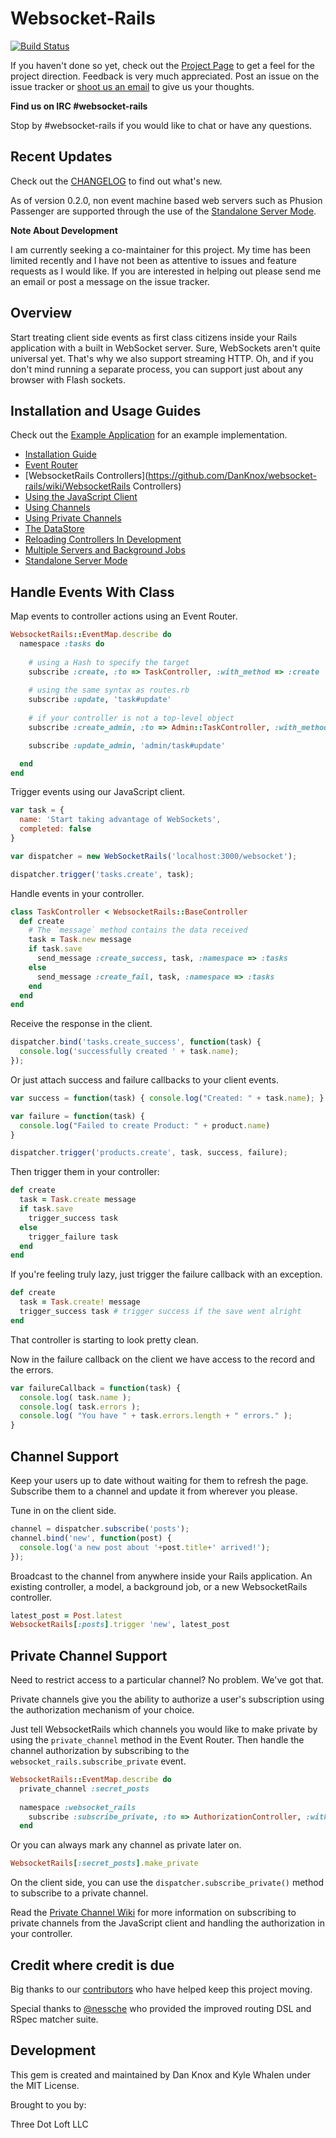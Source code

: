 # Websocket-Rails

[![Build Status](https://secure.travis-ci.org/DanKnox/websocket-rails.png)](https://secure.travis-ci.org/DanKnox/websocket-rails)

If you haven't done so yet, check out the [Project Page](http://danknox.github.com/websocket-rails/) to get a feel for the project direction. Feedback is very much appreciated. Post an issue on the issue tracker or [shoot us an email](mailto:support@threedotloft.com) to give us your thoughts.

**Find us on IRC #websocket-rails**

Stop by #websocket-rails if you would like to chat or have any
questions.

## Recent Updates

Check out the [CHANGELOG](https://github.com/DanKnox/websocket-rails/blob/master/CHANGELOG.md) to find out what's new.

As of version 0.2.0, non event machine based web servers such as Phusion
Passenger are supported through the use of the [Standalone Server Mode](https://github.com/DanKnox/websocket-rails/wiki/Standalone-Server-Mode).

**Note About Development**

I am currently seeking a co-maintainer for this project. My time has
been limited recently and I have not been as attentive to issues and
feature requests as I would like. If you are interested in helping out
please send me an email or post a message on the issue tracker.

## Overview

Start treating client side events as first class citizens inside your
Rails application with a built in WebSocket server. Sure, WebSockets
aren't quite universal yet. That's why we also support streaming HTTP.
Oh, and if you don't mind running a separate process, you can support
just about any browser with Flash sockets.

## Installation and Usage Guides

Check out the [Example Application](https://github.com/DanKnox/websocket-rails-Example-Project) for an example implementation.

* [Installation
  Guide](https://github.com/DanKnox/websocket-rails/wiki/Installation-and-Setup)
* [Event
  Router](https://github.com/DanKnox/websocket-rails/wiki/The-Event-Router)
* [WebsocketRails Controllers](https://github.com/DanKnox/websocket-rails/wiki/WebsocketRails Controllers)
* [Using the JavaScript
  Client](https://github.com/DanKnox/websocket-rails/wiki/Using-the-JavaScript-Client)
* [Using
  Channels](https://github.com/DanKnox/websocket-rails/wiki/Working-with-Channels)
* [Using Private Channels](https://github.com/DanKnox/websocket-rails/wiki/Using-Private-Channels)
* [The
  DataStore](https://github.com/DanKnox/websocket-rails/wiki/Using-the-DataStore)
* [Reloading Controllers In Development](https://github.com/DanKnox/websocket-rails/wiki/Reloading-Controllers-In-Development)
* [Multiple Servers and Background Jobs](https://github.com/DanKnox/websocket-rails/wiki/Multiple-Servers-and-Background-Jobs)
* [Standalone Server Mode](https://github.com/DanKnox/websocket-rails/wiki/Standalone-Server-Mode)

## Handle Events With Class

Map events to controller actions using an Event Router.

````ruby
WebsocketRails::EventMap.describe do
  namespace :tasks do
  
    # using a Hash to specify the target
    subscribe :create, :to => TaskController, :with_method => :create
    
    # using the same syntax as routes.rb
    subscribe :update, 'task#update'
    
    # if your controller is not a top-level object
    subscribe :create_admin, :to => Admin::TaskController, :with_method => :create

    subscribe :update_admin, 'admin/task#update'

  end
end
````

Trigger events using our JavaScript client.

````javascript
var task = {
  name: 'Start taking advantage of WebSockets',
  completed: false
}

var dispatcher = new WebSocketRails('localhost:3000/websocket');

dispatcher.trigger('tasks.create', task);
````

Handle events in your controller.

````ruby
class TaskController < WebsocketRails::BaseController
  def create
    # The `message` method contains the data received
    task = Task.new message
    if task.save
      send_message :create_success, task, :namespace => :tasks
    else
      send_message :create_fail, task, :namespace => :tasks
    end
  end
end
````

Receive the response in the client.

````javascript
dispatcher.bind('tasks.create_success', function(task) {
  console.log('successfully created ' + task.name);
});
````

Or just attach success and failure callbacks to your client events.

````javascript
var success = function(task) { console.log("Created: " + task.name); }

var failure = function(task) {
  console.log("Failed to create Product: " + product.name)
}

dispatcher.trigger('products.create', task, success, failure);
````

Then trigger them in your controller:

````ruby
def create
  task = Task.create message
  if task.save
    trigger_success task
  else
    trigger_failure task
  end
end
````

If you're feeling truly lazy, just trigger the failure callback with an
exception.

````ruby
def create
  task = Task.create! message
  trigger_success task # trigger success if the save went alright
end
````

That controller is starting to look pretty clean.

Now in the failure callback on the client we have access to the record
and the errors.

````javascript
var failureCallback = function(task) {
  console.log( task.name );
  console.log( task.errors );
  console.log( "You have " + task.errors.length + " errors." );
}
````

## Channel Support

Keep your users up to date without waiting for them to refresh the page.
Subscribe them to a channel and update it from wherever you please.

Tune in on the client side.

````javascript
channel = dispatcher.subscribe('posts');
channel.bind('new', function(post) {
  console.log('a new post about '+post.title+' arrived!');
});
````

Broadcast to the channel from anywhere inside your Rails application. An
existing controller, a model, a background job, or a new WebsocketRails
controller.

````ruby
latest_post = Post.latest
WebsocketRails[:posts].trigger 'new', latest_post
````

## Private Channel Support

Need to restrict access to a particular channel? No problem. We've got
that. 

Private channels give you the ability to authorize a user's
subscription using the authorization mechanism of your choice.

Just tell WebsocketRails which channels you would like to make private by using the `private_channel` method in the Event Router.
Then handle the channel authorization by subscribing to the `websocket_rails.subscribe_private` event.

````ruby
WebsocketRails::EventMap.describe do
  private_channel :secret_posts
  
  namespace :websocket_rails
    subscribe :subscribe_private, :to => AuthorizationController, :with_method => :authorize_channels
  end
```` 

Or you can always mark any channel as private later on.

````ruby
WebsocketRails[:secret_posts].make_private
````

On the client side, you can use the `dispatcher.subscribe_private()`
method to subscribe to a private channel.

Read the [Private Channel Wiki](https://github.com/DanKnox/websocket-rails/wiki/Using-Private-Channels) for more information on subscribing to
private channels from the JavaScript client and handling the
authorization in your controller.

## Credit where credit is due

Big thanks to our
[contributors](https://github.com/DanKnox/websocket-rails/graphs/contributors)
who have helped keep this project moving.

Special thanks to [@nessche](https://github.com/nessche) who provided the improved routing DSL and
RSpec matcher suite.

## Development

This gem is created and maintained by Dan Knox and Kyle Whalen under the MIT License.

Brought to you by:

Three Dot Loft LLC
